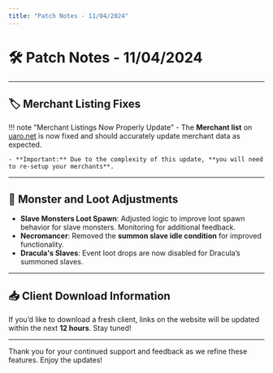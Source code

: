 ```yaml
---
title: "Patch Notes - 11/04/2024"
---
```


# 🛠️ Patch Notes - 11/04/2024

---

## 🏷️ **Merchant Listing Fixes**

!!! note "Merchant Listings Now Properly Update"
    - The **Merchant list** on [uaro.net](https://uaro.net/cp/?module=merchants&action=vendors) is now fixed and should accurately update merchant data as expected.

    - **Important:** Due to the complexity of this update, **you will need to re-setup your merchants**.

---

## 🧛 **Monster and Loot Adjustments**

- **Slave Monsters Loot Spawn**: Adjusted logic to improve loot spawn behavior for slave monsters. Monitoring for additional feedback.
- **Necromancer**: Removed the **summon slave idle condition** for improved functionality.
- **Dracula's Slaves**: Event loot drops are now disabled for Dracula’s summoned slaves.

---

## 📥 **Client Download Information**

If you’d like to download a fresh client, links on the website will be updated within the next **12 hours**. Stay tuned!

---

Thank you for your continued support and feedback as we refine these features. Enjoy the updates!
